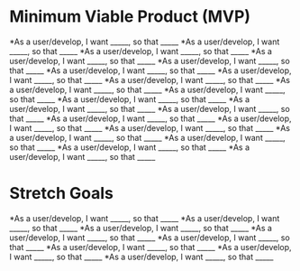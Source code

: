 # Minimum Viable Product (MVP)

*As a user/develop, I want _____, so that _____
*As a user/develop, I want _____, so that _____
*As a user/develop, I want _____, so that _____
*As a user/develop, I want _____, so that _____
*As a user/develop, I want _____, so that _____
*As a user/develop, I want _____, so that _____
*As a user/develop, I want _____, so that _____
*As a user/develop, I want _____, so that _____
*As a user/develop, I want _____, so that _____
*As a user/develop, I want _____, so that _____
*As a user/develop, I want _____, so that _____
*As a user/develop, I want _____, so that _____
*As a user/develop, I want _____, so that _____
*As a user/develop, I want _____, so that _____
*As a user/develop, I want _____, so that _____
*As a user/develop, I want _____, so that _____
*As a user/develop, I want _____, so that _____
*As a user/develop, I want _____, so that _____
*As a user/develop, I want _____, so that _____
*As a user/develop, I want _____, so that _____

# Stretch Goals

*As a user/develop, I want _____, so that _____
*As a user/develop, I want _____, so that _____
*As a user/develop, I want _____, so that _____
*As a user/develop, I want _____, so that _____
*As a user/develop, I want _____, so that _____
*As a user/develop, I want _____, so that _____
*As a user/develop, I want _____, so that _____
*As a user/develop, I want _____, so that _____